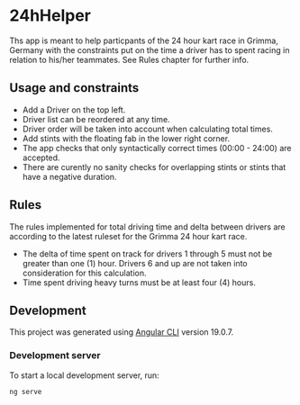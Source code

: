 # 24hHelper

Ths app is meant to help particpants of the 24 hour kart race in Grimma, Germany with the constraints put on the time a driver has to spent racing in relation to his/her teammates. See Rules chapter for further info.

## Usage and constraints

- Add a Driver on the top left.
- Driver list can be reordered at any time.
- Driver order will be taken into account when calculating total times.
- Add stints with the floating fab in the lower right corner.
- The app checks that only syntactically correct times (00:00 - 24:00) are accepted.
- There are curently no sanity checks for overlapping stints or stints that have a negative duration.

## Rules
The rules implemented for total driving time and delta between drivers are according to the latest ruleset for the Grimma 24 hour kart race. 

- The delta of time spent on track for drivers 1 through 5 must not be greater than one (1) hour. Drivers 6 and up are not taken into consideration for this calculation.
- Time spent driving heavy turns must be at least four (4) hours.

## Development

This project was generated using [Angular CLI](https://github.com/angular/angular-cli) version 19.0.7.

### Development server

To start a local development server, run:

```bash
ng serve
```

